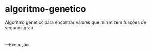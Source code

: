 # algoritmo-genetico
Algoritmo genético para encontrar valores que minimizem funções de segundo grau


#
--Execução
